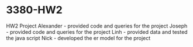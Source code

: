 # 3380-HW2
HW2 Project
Alexander - provided code and queries for the project
Joseph - provided code and queries for the project
Linh - provided data and tested the java script
Nick - developed the er model for the project


